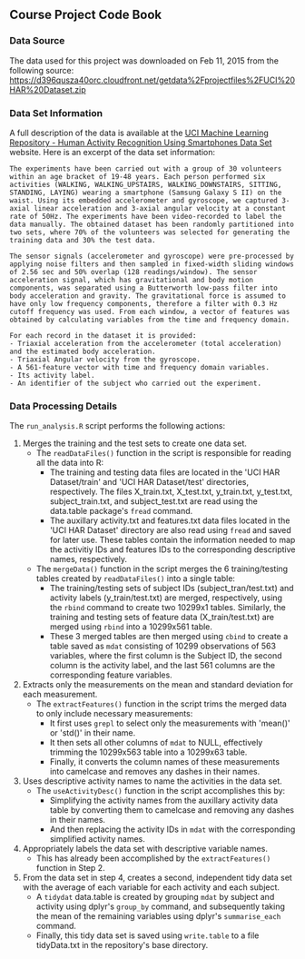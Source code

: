## Course Project Code Book

### Data Source
The data used for this project was downloaded on Feb 11, 2015 from the following source: https://d396qusza40orc.cloudfront.net/getdata%2Fprojectfiles%2FUCI%20HAR%20Dataset.zip 

### Data Set Information
A full description of the data is available at the [UCI Machine Learning Repository - Human Activity Recognition Using Smartphones Data Set](http://archive.ics.uci.edu/ml/datasets/Human+Activity+Recognition+Using+Smartphones) website. Here is an excerpt of the data set information:

    The experiments have been carried out with a group of 30 volunteers within an age bracket of 19-48 years. Each person performed six activities (WALKING, WALKING_UPSTAIRS, WALKING_DOWNSTAIRS, SITTING, STANDING, LAYING) wearing a smartphone (Samsung Galaxy S II) on the waist. Using its embedded accelerometer and gyroscope, we captured 3-axial linear acceleration and 3-axial angular velocity at a constant rate of 50Hz. The experiments have been video-recorded to label the data manually. The obtained dataset has been randomly partitioned into two sets, where 70% of the volunteers was selected for generating the training data and 30% the test data.
    
    The sensor signals (accelerometer and gyroscope) were pre-processed by applying noise filters and then sampled in fixed-width sliding windows of 2.56 sec and 50% overlap (128 readings/window). The sensor acceleration signal, which has gravitational and body motion components, was separated using a Butterworth low-pass filter into body acceleration and gravity. The gravitational force is assumed to have only low frequency components, therefore a filter with 0.3 Hz cutoff frequency was used. From each window, a vector of features was obtained by calculating variables from the time and frequency domain.

    For each record in the dataset it is provided:
    - Triaxial acceleration from the accelerometer (total acceleration) and the estimated body acceleration.
    - Triaxial Angular velocity from the gyroscope.
    - A 561-feature vector with time and frequency domain variables.
    - Its activity label.
    - An identifier of the subject who carried out the experiment. 


### Data Processing Details
The `run_analysis.R` script performs the following actions:

1. Merges the training and the test sets to create one data set.
    - The `readDataFiles()` function in the script is responsible for reading all the data into R:
        - The training and testing data files are located in the 'UCI HAR Dataset/train' and 'UCI HAR Dataset/test' directories, respectively. The files X_train.txt, X_test.txt, y_train.txt, y_test.txt, subject_train.txt,  and subject_test.txt are read using the data.table package's `fread` command.
        - The auxillary activity.txt and features.txt data files located in the 'UCI HAR Dataset' directory are also read using `fread` and saved for later use. These tables contain the information needed to map the activitiy IDs and features IDs to the corresponding descriptive names, respectively.  
    - The `mergeData()` function in the script merges the 6 training/testing tables created by `readDataFiles()` into a single table: 
        - The training/testing sets of subject IDs (subject_tran/test.txt) and activity labels (y_train/test.txt) are merged, respectively, using the `rbind` command to create two 10299x1 tables. Similarly, the training and testing sets of feature data (X_train/test.txt) are merged using `rbind` into a 10299x561 table. 
        - These 3 merged tables are then merged using `cbind` to create a table saved as `mdat` consisting of 10299 observations of 563 variables, where the first column is the Subject ID, the second column is the activity label, and the last 561 columns are the corresponding feature variables.
2. Extracts only the measurements on the mean and standard deviation for each measurement.
    - The `extractFeatures()` function in the script trims the merged data to only include necessary measurements:
        - It first uses `grepl` to select only the measurements with 'mean()' or 'std()' in their name.
        - It then sets all other columns of `mdat` to NULL, effectively trimming the 10299x563 table into a 10299x63 table.
        - Finally, it converts the column names of these measurements into camelcase and removes any dashes in their names.
3. Uses descriptive activity names to name the activities in the data set.
    - The `useActivityDesc()` function in the script accomplishes this by:
        - Simplifying the activity names from the auxillary activity data table by converting them to camelcase and removing any dashes in their names.
        - And then replacing the activity IDs in `mdat` with the corresponding simplified activity names.
4. Appropriately labels the data set with descriptive variable names.
    - This has already been accomplished by the `extractFeatures()` function in Step 2.
5. From the data set in step 4, creates a second, independent tidy data set with the average of each variable for each activity and each subject.
    - A `tidydat` data.table is created by grouping `mdat` by subject and activity using dplyr's `group_by` command, and subsequently taking the mean of the remaining variables using dplyr's `summarise_each` command.
    - Finally, this tidy data set is saved using `write.table` to a file tidyData.txt in the repository's base directory.